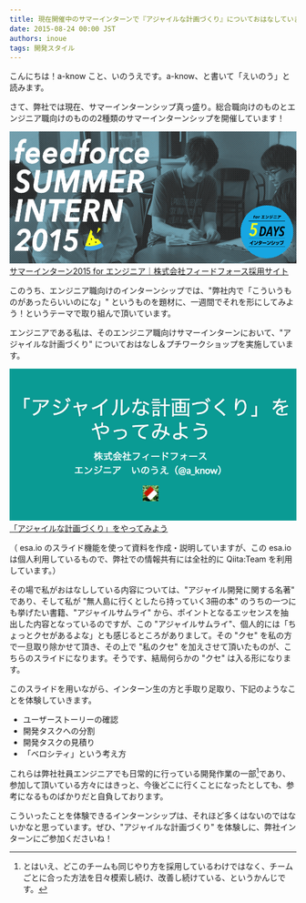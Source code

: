 ```yaml
---
title: 現在開催中のサマーインターンで『アジャイルな計画づくり』についておはなしています
date: 2015-08-24 00:00 JST
authors: inoue
tags: 開発スタイル
---
```


こんにちは！a-know こと、いのうえです。a-know、と書いて「えいのう」と読みます。

さて、弊社では現在、サマーインターンシップ真っ盛り。総合職向けのものとエンジニア職向けのものの2種類のサマーインターンシップを開催しています！


![サマーインターン2015 for エンジニア](/images/2015/08/intern_image.png)
[サマーインターン2015 for エンジニア｜株式会社フィードフォース採用サイト](http://recruit.feedforce.jp/s_intern/2015/)


<!--more-->


このうち、エンジニア職向けのインターンシップでは、"弊社内で「こういうものがあったらいいのにな」" というものを題材に、一週間でそれを形にしてみよう！というテーマで取り組んで頂いています。

エンジニアである私は、そのエンジニア職向けサマーインターンにおいて、"アジャイルな計画づくり" についておはなし＆プチワークショップを実施しています。




![「アジャイルな計画づくり」をやってみよう](/images/2015/08/agile_slide.png)
[「アジャイルな計画づくり」をやってみよう](https://esa-pages.io/p/sharing/871/posts/197/08bd71d0897abd90911e-slides.html#/1)


（ esa.io のスライド機能を使って資料を作成・説明していますが、この esa.io は個人利用しているもので、弊社での情報共有には全社的に Qiita:Team を利用しています。）


その場で私がおはなししている内容については、"アジャイル開発に関する名著" であり、そして私が "無人島に行くとしたら持っていく3冊の本" のうちの一つにも挙げたい書籍、"アジャイルサムライ" から、ポイントとなるエッセンスを抽出した内容となっているのですが、この "アジャイルサムライ"、個人的には「ちょっとクセがあるよな」とも感じるところがありまして。その "クセ" を私の方で一旦取り除かせて頂き、その上で "私のクセ" を加えさせて頂いたものが、こちらのスライドになります。そうです、結局何らかの "クセ" は入る形になります。


このスライドを用いながら、インターン生の方と手取り足取り、下記のようなことを体験していきます。


* ユーザーストーリーの確認
* 開発タスクへの分割
* 開発タスクの見積り
* 「ベロシティ」という考え方


これらは弊社社員エンジニアでも日常的に行っている開発作業の一部[^1]であり、参加して頂いている方々にはきっと、今後どこに行くことになったとしても、参考になるものばかりだと自負しております。

[^1]: とはいえ、どこのチームも同じやり方を採用しているわけではなく、チームごとに合った方法を日々模索し続け、改善し続けている、というかんじです。



こういったことを体験できるインターンシップは、それほど多くはないのではないかなと思っています。ぜひ、"アジャイルな計画づくり" を体験しに、弊社インターンにご参加くださいね！
